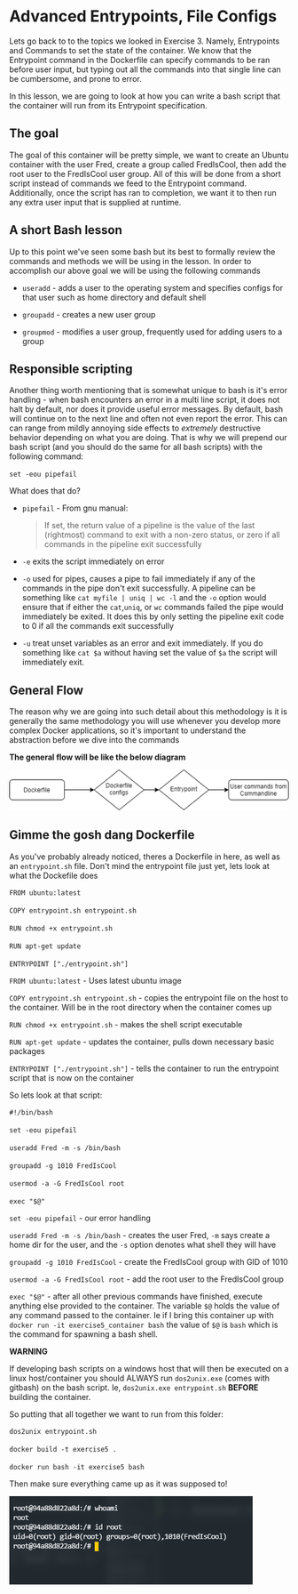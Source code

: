 # Advanced Entrypoints, File Configs

Lets go back to to the topics we looked in Exercise 3. Namely, Entrypoints and Commands to set the state of the container. We know that the Entrypoint command in the Dockerfile can specify commands to be ran before user input, but typing out all the commands into that single line can be cumbersome, and prone to error. 

In this lesson, we are going to look at how you can write a bash script that the container will run from its Entrypoint specification.

## The goal

The goal of this container will be pretty simple, we want to create an Ubuntu container with the user Fred, create a group called FredIsCool, then add the root user to the FredIsCool user group. All of this will be done from a short script instead of commands we feed to the Entrypoint command. Additionally, once the script has ran to completion, we want it to then run any extra user input that is supplied at runtime.

## A short Bash lesson
Up to this point we've seen some bash but its best to formally review the commands and methods we will be using in the lesson. In order to accomplish our above goal we will be using the following commands

* `useradd` - adds a user to the operating system and specifies configs for that user such as home directory and default shell

* `groupadd` - creates a new user group 

* `groupmod` - modifies a user group, frequently used for adding users to a group 

## Responsible scripting
Another thing worth mentioning that is somewhat unique to bash is it's error handling - when bash encounters an error in a multi line script, it does not halt by default, nor does it provide useful error messages. By default, bash will continue on to the next line and often not even report the error. This can can range from mildly annoying side effects to <i>extremely</i> destructive behavior depending on what you are doing. That is why we will prepend our bash script (and you should do the same for all bash scripts) with the following command:

`set -eou pipefail` 

What does that do?

* `pipefail` - From gnu manual:
	> If set, the return value of a pipeline is the value of the last (rightmost) command to exit with a non-zero status, or zero if all commands in the pipeline exit successfully

* `-e` exits the script immediately on error

* `-o` used for pipes, causes a pipe to fail immediately if any of the commands in the pipe don't exit successfully. A pipeline can be something like `cat myfile | uniq | wc -l` and the `-o` option would ensure that if either the `cat`,`uniq`, or `wc` commands failed the pipe would immediately be exited. It does this by only setting the pipeline exit code to 0 if all the commands exit successfully

* `-u` treat unset variables as an error and exit immediately. If you do something like `cat $a` without having set the value of `$a` the script will immediately exit.

## General Flow

The reason why we are going into such detail about this methodology is it is generally the same methodology you will use whenever you develop more complex Docker applications, so it's important to understand the abstraction before we dive into the commands

<b>The general flow will be like the below diagram</b>

![basicflow](../images/basic_flow.png)

## Gimme the gosh dang Dockerfile

As you've probably already noticed, theres a Dockerfile in here, as well as an `entrypoint.sh` file. Don't mind the entrypoint file just yet, lets look at what the Dockefile does

```
FROM ubuntu:latest

COPY entrypoint.sh entrypoint.sh

RUN chmod +x entrypoint.sh

RUN apt-get update 

ENTRYPOINT ["./entrypoint.sh"]
```

`FROM ubuntu:latest` - Uses latest ubuntu image

`COPY entrypoint.sh entrypoint.sh` - copies the entrypoint file on the host to the container. Will be in the root directory when the container comes up 

`RUN chmod +x entrypoint.sh` - makes the shell script executable 

`RUN apt-get update` - updates the container, pulls down necessary basic packages

`ENTRYPOINT ["./entrypoint.sh"]` - tells the container to run the entrypoint script that is now on the container


So lets look at that script:

```
#!/bin/bash

set -eou pipefail

useradd Fred -m -s /bin/bash

groupadd -g 1010 FredIsCool

usermod -a -G FredIsCool root

exec "$@"
```

`set -eou pipefail` - our error handling

`useradd Fred -m -s /bin/bash` - creates the user Fred, `-m` says create a home dir for the user, and the `-s` option denotes what shell they will have 

`groupadd -g 1010 FredIsCool` - create the FredIsCool group with GID of 1010

`usermod -a -G FredIsCool root`  - add the root user to the FredIsCool group

`exec "$@"` - after all other previous commands have finished, execute anything else provided to the container. The variable `$@` holds the value of any command passed to the container. Ie if I bring this container up with `docker run -it exercise5_container bash` the value of `$@` is `bash` which is the command for spawning a bash shell.

<b>WARNING</b>

If developing bash scripts on a windows host that will then be executed on a linux host/container you should ALWAYS run `dos2unix.exe` (comes with gitbash) on the bash script. Ie, `dos2unix.exe entrypoint.sh` <b>BEFORE</b> building the container. 

So putting that all together we want to run from this folder:

```
dos2unix entrypoint.sh

docker build -t exercise5 .

docker run bash -it exercise5 bash
```

Then make sure everything came up as it was supposed to!

![bashoutput](../images/bash_output.png)